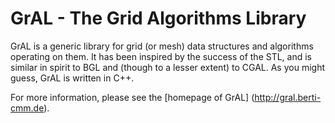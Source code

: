 
GrAL - The Grid Algorithms Library
==================================

GrAL is a generic library for grid (or mesh) data structures 
and algorithms operating on them. 
It has been inspired by the success of the STL, 
and is similar in spirit to BGL and (though to a lesser extent) to CGAL. 
As you might guess, GrAL is written in C++. 

For more information, please see the [homepage of GrAL] (http://gral.berti-cmm.de). 



